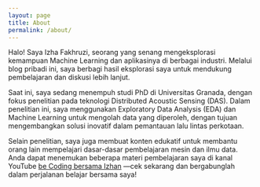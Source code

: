 ```yaml
---
layout: page
title: About
permalink: /about/
---
```


Halo! Saya Izha Fakhruzi, seorang yang senang mengeksplorasi kemampuan Machine Learning dan aplikasinya di berbagai industri. Melalui blog pribadi ini, saya berbagi hasil eksplorasi saya untuk mendukung pembelajaran dan diskusi lebih lanjut.

Saat ini, saya sedang menempuh studi PhD di Universitas Granada, dengan fokus penelitian pada teknologi Distributed Acoustic Sensing (DAS). Dalam penelitian ini, saya menggunakan Exploratory Data Analysis (EDA) dan Machine Learning untuk mengolah data yang diperoleh, dengan tujuan mengembangkan solusi inovatif dalam pemantauan lalu lintas perkotaan.

Selain penelitian, saya juga membuat konten edukatif untuk membantu orang lain mempelajari dasar-dasar pembelajaran mesin dan ilmu data. Anda dapat menemukan beberapa materi pembelajaran saya di kanal YouTube [be Coding bersama Izhan](https://youtube.com/@belajarcodingbersamaizhan9560?si=v7lXxtnUON-Hl2HW) —cek sekarang dan bergabunglah dalam perjalanan belajar bersama saya!
